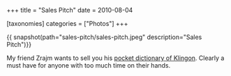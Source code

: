 +++
title = "Sales Pitch"
date = 2010-08-04

[taxonomies]
categories = ["Photos"]
+++

{{ snapshot(path="sales-pitch/sales-pitch.jpeg" description="Sales Pitch")}}

My friend Zrajm wants to sell you his [pocket dictionary of
Klingon](http://klingonska.org/dict/). Clearly a must have for anyone with
too much time on their hands.
